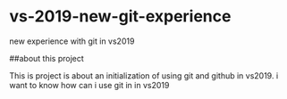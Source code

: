 # vs-2019-new-git-experience
new experience with git in vs2019

##about this project

This is project is about an initialization of using git and github in vs2019.
i want to know how can i use git in in vs2019
